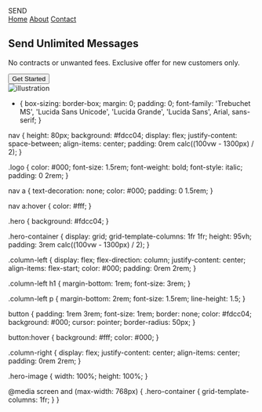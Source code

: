 <!DOCTYPE html>
<html lang="en">
  <head>
    <meta charset="UTF-8" />
    <meta name="viewport" content="width=device-width, initial-scale=1.0" />
    <title>Document</title>
    <link rel="stylesheet" href="style.css" />
  </head>
  <body>
    <nav>
      <div class="logo">SEND</div>
      <div class="nav-items">
        <a href="/">Home</a> <a href="/">About</a> <a href="/">Contact</a>
      </div>
    </nav>
    <section class="hero">
      <div class="hero-container">
        <div class="column-left">
          <h1>Send Unlimited Messages</h1>
          <p>
            No contracts or unwanted fees. Exclusive offer for new customers
            only.
          </p>
          <button>Get Started</button>
        </div>
        <div class="column-right">
          <img
            src="./image-1.svg"
            alt="illustration
        "
            class="hero-image"
          />
        </div>
      </div>
    </section>
  </body>
</html>


* {
  box-sizing: border-box;
  margin: 0;
  padding: 0;
  font-family: 'Trebuchet MS', 'Lucida Sans Unicode', 'Lucida Grande',
    'Lucida Sans', Arial, sans-serif;
}

nav {
  height: 80px;
  background: #fdcc04;
  display: flex;
  justify-content: space-between;
  align-items: center;
  padding: 0rem calc((100vw - 1300px) / 2);
}

.logo {
  color: #000;
  font-size: 1.5rem;
  font-weight: bold;
  font-style: italic;
  padding: 0 2rem;
}

nav a {
  text-decoration: none;
  color: #000;
  padding: 0 1.5rem;
}

nav a:hover {
  color: #fff;
}

.hero {
  background: #fdcc04;
}

.hero-container {
  display: grid;
  grid-template-columns: 1fr 1fr;
  height: 95vh;
  padding: 3rem calc((100vw - 1300px) / 2);
}

.column-left {
  display: flex;
  flex-direction: column;
  justify-content: center;
  align-items: flex-start;
  color: #000;
  padding: 0rem 2rem;
}

.column-left h1 {
  margin-bottom: 1rem;
  font-size: 3rem;
}

.column-left p {
  margin-bottom: 2rem;
  font-size: 1.5rem;
  line-height: 1.5;
}

button {
  padding: 1rem 3rem;
  font-size: 1rem;
  border: none;
  color: #fdcc04;
  background: #000;
  cursor: pointer;
  border-radius: 50px;
}

button:hover {
  background: #fff;
  color: #000;
}

.column-right {
  display: flex;
  justify-content: center;
  align-items: center;
  padding: 0rem 2rem;
}

.hero-image {
  width: 100%;
  height: 100%;
}

@media screen and (max-width: 768px) {
  .hero-container {
    grid-template-columns: 1fr;
  }
}
